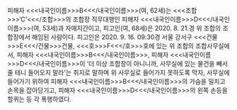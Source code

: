피해자 <<<내국인이름>>>B<<</내국인이름>>>(여, 62세)는 <<<조합>>>‘C'<<</조합>>>의 조합장 직무대행인 피해자 <<<내국인이름>>>D<<</내국인이름>>>(여, 53세)과 자매지간이고, 피고인(여, 68세)은 2020. 8. 21.경 위 조합의 조합장에서 해임된 사람이다.
피고인은 2020. 9. 16. 09:30경 서울 강서구 <<<건물>>>E<<</건물>>>건물, <<<호>>>F<<</호>>>호에 있는 위 조합의 조합사무실에서, 피해자 <<<내국인이름>>>B<<</내국인이름>>>, 피해자 <<<내국인이름>>>D<<</내국인이름>>>이 ‘더 이상 조합장이 아니니까, 사무실에 있는 물건을 빼서 줄 테니 들어오지 말라'는 취지로 말하며 위 사무실로 들어가지 못하도록 막자, 사무실에 들어가기 위하여 피해자 <<<내국인이름>>>B<<</내국인이름>>>의 가슴을 밀치고 손목을 잡아당기고, 피해자 <<<내국인이름>>>D<<</내국인이름>>>의 왼쪽 손등을 할퀴는 등 각 폭행하였다.